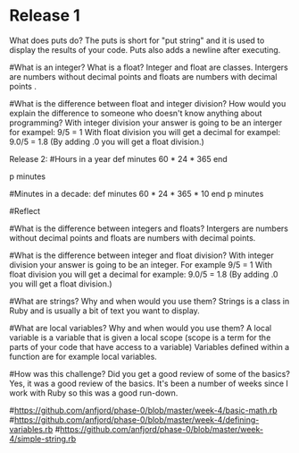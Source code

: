 # Release 1
What does puts do?
The puts is short for "put string" and it is used to  display the results of your code. Puts also adds a newline after executing.

#What is an integer? What is a float?
Integer and float are classes. Intergers are numbers without decimal points and floats are numbers with decimal points	.


#What is the difference between float and integer division? How would you explain the difference to someone who doesn't know anything about programming?
With integer division your answer is going to be an interger for exampel: 9/5 = 1 With float division you will get a decimal for exampel: 9.0/5 = 1.8 (By adding .0 you will get a float division.)



Release 2:
#Hours in a year
def minutes
  60 * 24 * 365
end

p minutes

#Minutes in a decade:
def minutes
60 * 24 * 365 * 10
end
p minutes

#Reflect


#What is the difference between integers and floats?
Intergers are numbers without decimal points and floats are numbers with decimal points.

#What is the difference between integer and float division?
With integer division your answer is going to be an integer. For example 9/5 = 1 With float division you will get a decimal for example: 9.0/5 = 1.8 (By adding .0 you will get a float division.)

#What are strings? Why and when would you use them?
Strings is a class in Ruby and is usually a bit of text you want to display.

#What are local variables? Why and when would you use them?
A local variable is a variable that is given a local scope (scope is a term for the parts of your code that have access to a variable) Variables defined within a function are for example local variables.

#How was this challenge? Did you get a good review of some of the basics?
Yes, it was a good review of the basics. It's been a number of weeks since I work with Ruby so this was a good run-down.

#https://github.com/anfjord/phase-0/blob/master/week-4/basic-math.rb
#https://github.com/anfjord/phase-0/blob/master/week-4/defining-variables.rb
#https://github.com/anfjord/phase-0/blob/master/week-4/simple-string.rb
